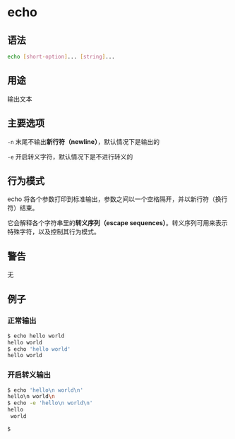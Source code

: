 # echo

## 语法

```sh
echo [short-option]... [string]...
```

## 用途

输出文本

## 主要选项

`-n` 末尾不输出**新行符（newline）**，默认情况下是输出的

`-e` 开启转义字符，默认情况下是不进行转义的

## 行为模式

echo 将各个参数打印到标准输出，参数之间以一个空格隔开，并以新行符（换行符）结束。

它会解释各个字符串里的**转义序列（escape sequences）**。转义序列可用来表示特殊字符，以及控制其行为模式。

## 警告

无

## 例子

### 正常输出

```sh
$ echo hello world
hello world
$ echo 'hello world'
hello world
```

### 开启转义输出

```sh
$ echo 'hello\n world\n'
hello\n world\n
$ echo -e 'hello\n world\n'
hello
 world

$ 
```
